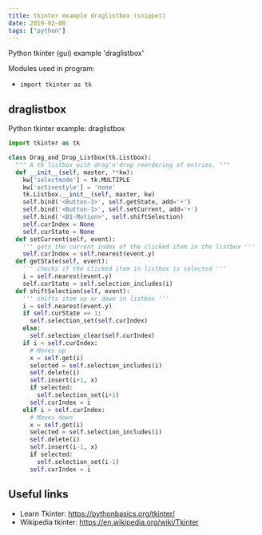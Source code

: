 ```yaml
---
title: tkinter example draglistbox (snippet)
date: 2019-02-08
tags: ["python"]
---
```

Python tkinter (gui) example 'draglistbox'


Modules used in program: 
* `import tkinter as tk`

## draglistbox

Python tkinter example: draglistbox

```python
import tkinter as tk

class Drag_and_Drop_Listbox(tk.Listbox):
  """ A tk listbox with drag'n'drop reordering of entries. """
  def __init__(self, master, **kw):
    kw['selectmode'] = tk.MULTIPLE
    kw['activestyle'] = 'none'
    tk.Listbox.__init__(self, master, kw)
    self.bind('<Button-1>', self.getState, add='+')
    self.bind('<Button-1>', self.setCurrent, add='+')
    self.bind('<B1-Motion>', self.shiftSelection)
    self.curIndex = None
    self.curState = None
  def setCurrent(self, event):
    ''' gets the current index of the clicked item in the listbox '''
    self.curIndex = self.nearest(event.y)
  def getState(self, event):
    ''' checks if the clicked item in listbox is selected '''
    i = self.nearest(event.y)
    self.curState = self.selection_includes(i)
  def shiftSelection(self, event):
    ''' shifts item up or down in listbox '''
    i = self.nearest(event.y)
    if self.curState == 1:
      self.selection_set(self.curIndex)
    else:
      self.selection_clear(self.curIndex)
    if i < self.curIndex:
      # Moves up
      x = self.get(i)
      selected = self.selection_includes(i)
      self.delete(i)
      self.insert(i+1, x)
      if selected:
        self.selection_set(i+1)
      self.curIndex = i
    elif i > self.curIndex:
      # Moves down
      x = self.get(i)
      selected = self.selection_includes(i)
      self.delete(i)
      self.insert(i-1, x)
      if selected:
        self.selection_set(i-1)
      self.curIndex = i


```

## Useful links

- Learn Tkinter: https://pythonbasics.org/tkinter/
- Wikipedia tkinter: https://en.wikipedia.org/wiki/Tkinter
